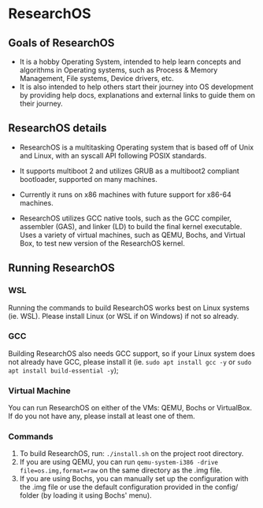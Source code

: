 # ResearchOS

## Goals of ResearchOS

-   It is a hobby Operating System, intended to help learn concepts and algorithms in Operating systems, such as Process & Memory Management, File systems, Device drivers, etc.
-   It is also intended to help others start their journey into OS development by providing help docs, explanations and external links to guide them on their journey.

## ResearchOS details

-   ResearchOS is a multitasking Operating system that is based off of Unix and Linux, with an syscall API following POSIX standards.

-   It supports multiboot 2 and utilizes GRUB as a multiboot2 compliant bootloader, supported on many machines.

-   Currently it runs on x86 machines with future support for x86-64 machines.

-   ResearchOS utilizes GCC native tools, such as the GCC compiler, assembler (GAS), and linker (LD) to build the final kernel executable. Uses a variety of virtual machines, such as QEMU, Bochs, and Virtual Box, to test new version of the ResearchOS kernel.

## Running ResearchOS

### WSL

Running the commands to build ResearchOS works best on Linux systems (ie. WSL). Please install Linux (or WSL if on Windows) if not so already.

### GCC

Building ResearchOS also needs GCC support, so if your Linux system does not already have GCC, please install it (ie. `sudo apt install gcc -y` or `sudo apt install build-essential -y`);

### Virtual Machine

You can run ResearchOS on either of the VMs: QEMU, Bochs or VirtualBox. If do you not have any, please install at least one of them.

### Commands

1. To build ResearchOS, run: `./install.sh` on the project root directory.
2. If you are using QEMU, you can run `qemu-system-i386 -drive file=os.img,format=raw` on the same directory as the .img file.
3. If you are using Bochs, you can manually set up the configuration with the .img file or use the default configuration provided in the config/ folder (by loading it using Bochs' menu).



